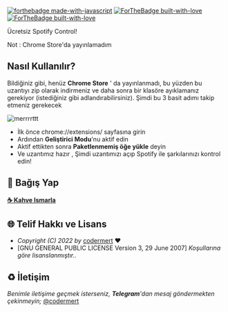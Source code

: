 [![forthebadge made-with-javascript](http://ForTheBadge.com/images/badges/made-with-javascript.svg)](https://www.javascript.com/)
[![ForTheBadge built-with-love](http://ForTheBadge.com/images/badges/built-with-love.svg)](https://GitHub.com/codermert)
[![ForTheBadge built-with-love](https://img.shields.io/badge/ask.fm-2B2A29.svg?style=for-the-badge&logo=askfm&logoColor=ee1144)](https://ask.fm/codermertx)


Ücretsiz Spotify Control!

Not : Chrome Store'da yayınlamadım

## Nasıl Kullanılır?
Bildiğiniz gibi, henüz **Chrome Store** ' da yayınlanmadı, bu yüzden bu uzantıyı zip olarak indirmeniz ve daha sonra bir klasöre ayıklamanız gerekiyor (istediğiniz gibi adlandırabilirsiniz). Şimdi bu 3 basit adımı takip etmeniz gerekecek


![merrrrttt](https://user-images.githubusercontent.com/53333294/152501595-643b699c-ea84-4be2-b65d-ac05f46fc309.PNG)


- İlk önce   chrome://extensions/   sayfasına girin 
- Ardından **Geliştirici Modu**'nu aktif edin
- Aktif ettikten sonra **Paketlenmemiş öğe yükle** deyin
- Ve uzantımız hazır , Şimdi uzantımızı açıp Spotify ile şarkılarınızı kontrol edin!


## 💸 Bağış Yap

**[☕️ Kahve Ismarla](https://t.me/codermert)**

## 🌐 Telif Hakkı ve Lisans

* *Copyright (C) 2022 by* [codermert](https://github.com/codermert) ❤️️
* [GNU GENERAL PUBLIC LICENSE Version 3, 29 June 2007] *Koşullarına göre lisanslanmıştır..*

## ♻️ İletişim

*Benimle iletişime geçmek isterseniz, **Telegram**'dan mesaj göndermekten çekinmeyin;* [@codermert](https://t.me/codermert)
